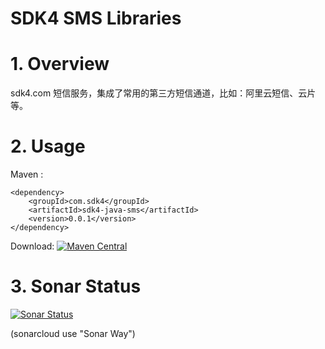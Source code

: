 SDK4 SMS Libraries
==================

# 1. Overview

sdk4.com 短信服务，集成了常用的第三方短信通道，比如：阿里云短信、云片等。

# 2. Usage

Maven : 
```
<dependency>
    <groupId>com.sdk4</groupId>
	<artifactId>sdk4-java-sms</artifactId>
	<version>0.0.1</version>
</dependency>
```

Download: [![Maven Central](https://maven-badges.herokuapp.com/maven-central/com.sdk4/sdk4-java-sms/badge.svg)](http://search.maven.org/#search|gav|1|g:"com.sdk4"%20AND%20a:"sdk4-java-sms")

# 3. Sonar Status

[![Sonar Status](https://sonarcloud.io/api/project_badges/measure?project=com.sdk4%3Asdk4-java-sms&metric=alert_status)](https://sonarcloud.io/dashboard?id=com.sdk4:sdk4-java-sms)

(sonarcloud use "Sonar Way")
